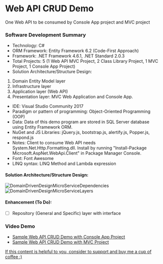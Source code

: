 # Web API CRUD Demo

One Web API to be consumed by Console App project and MVC project

### Software Development Summary
- Technology: C#
- ORM Framework: Entity Framework 6.2 (Code-First Approach)
- Framework: .NET Framework 4.6.1, .NET Standard 2.0.3
- Total Projects: 5 (1 Web API MVC Project, 2 Class Library Project, 1 MVC Project, 1 Console App Project)
- Solution Architecture/Structure Design: 
1. Domain Entity Model layer
2. Infrastructure layer 
3. Application layer (Web API)
4. Presentation layer: MVC Web Application and Console App.
- IDE: Visual Studio Community 2017
- Paradigm or pattern of programming: Object-Oriented Programming (OOP)
- Data: Data of this demo program are stored in SQL Server database using Entity Framework ORM.
- NuGet and JS Libraries: jQuery.js, bootstrap.js,  alertify.js, Popper.js, respond.js
- Notes: Client to consume Web API needs System.Net.Http.Formatting.dll. Install by running "Install-Package Microsoft.AspNet.WebApi.Client" in Package Manager Console.
- Font: Font Awesome
- LINQ syntax: LINQ Method and Lambda expression

#### Solution Architecture/Structure Design:
![DomainDrivenDesignMicroServiceDependencies](https://user-images.githubusercontent.com/21274590/55128850-0aaf3980-5150-11e9-89e2-148c3f1a8b15.png)
![DomainDrivenDesignMicroServiceLayers](https://user-images.githubusercontent.com/21274590/55128855-0edb5700-5150-11e9-9ea1-58d45c353dff.png)

#### Enhancement (To Do):
- [ ] Repository (General and Specific) layer with interface

### Video Demo
- [Sample Web API CRUD Demo with Console App Project](https://youtu.be/Zm0Jtel_n0k)
- [Sample Web API CRUD Demo with MVC Project](https://youtu.be/GUwu5k1ZLD4)

[If this content is helpful to you, consider to support and buy me a cup of coffee :) ](https://ko-fi.com/V7V2PN67)

